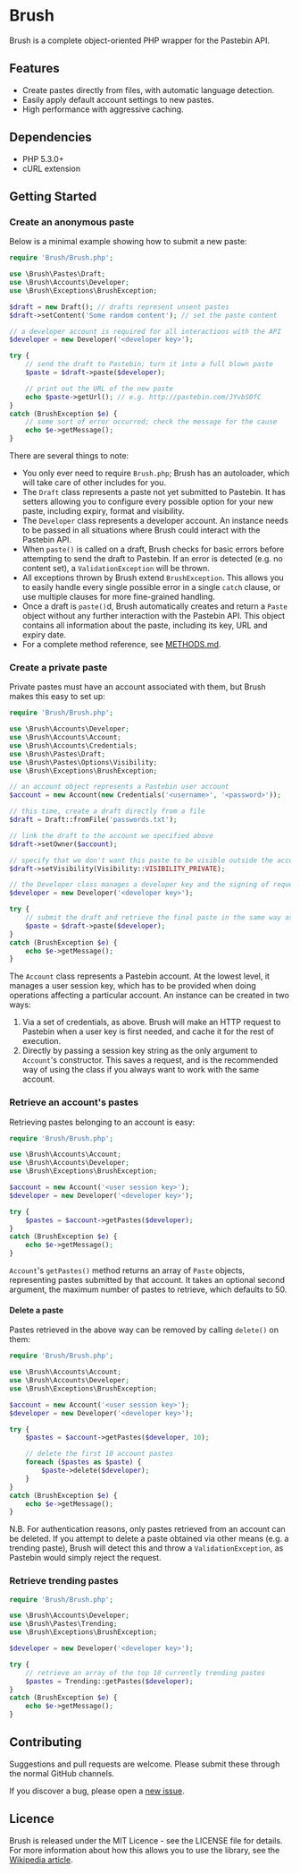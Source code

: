 # Brush

Brush is a complete object-oriented PHP wrapper for the Pastebin API.

## Features

 - Create pastes directly from files, with automatic language detection.
 - Easily apply default account settings to new pastes.
 - High performance with aggressive caching.

## Dependencies

 - PHP 5.3.0+
 - cURL extension

## Getting Started

### Create an anonymous paste

Below is a minimal example showing how to submit a new paste:

``` php
require 'Brush/Brush.php';

use \Brush\Pastes\Draft;
use \Brush\Accounts\Developer;
use \Brush\Exceptions\BrushException;

$draft = new Draft(); // drafts represent unsent pastes
$draft->setContent('Some random content'); // set the paste content

// a developer account is required for all interactions with the API
$developer = new Developer('<developer key>');

try {
	// send the draft to Pastebin; turn it into a full blown paste
	$paste = $draft->paste($developer);

	// print out the URL of the new paste
	echo $paste->getUrl(); // e.g. http://pastebin.com/JYvbS0fC
}
catch (BrushException $e) {
	// some sort of error occurred; check the message for the cause
	echo $e->getMessage();
}
```

There are several things to note:

 - You only ever need to require `Brush.php`; Brush has an autoloader, which will take care of other includes for you.
 - The `Draft` class represents a paste not yet submitted to Pastebin. It has setters allowing you to configure every possible option for your new paste, including expiry, format and visibility.
 - The `Developer` class represents a developer account. An instance needs to be passed in all situations where Brush could interact with the Pastebin API.
 - When `paste()` is called on a draft, Brush checks for basic errors before attempting to send the draft to Pastebin. If an error is detected (e.g. no content set), a `ValidationException` will be thrown.
 - All exceptions thrown by Brush extend `BrushException`. This allows you to easily handle every single possible error in a single `catch` clause, or use multiple clauses for more fine-grained handling.
 - Once a draft is `paste()`d, Brush automatically creates and return a `Paste` object without any further interaction with the Pastebin API. This object contains all information about the paste, including its key, URL and expiry date.
 - For a complete method reference, see [METHODS.md](METHODS.md).

### Create a private paste

Private pastes must have an account associated with them, but Brush makes this easy to set up:

``` php
require 'Brush/Brush.php';

use \Brush\Accounts\Developer;
use \Brush\Accounts\Account;
use \Brush\Accounts\Credentials;
use \Brush\Pastes\Draft;
use \Brush\Pastes\Options\Visibility;
use \Brush\Exceptions\BrushException;

// an account object represents a Pastebin user account
$account = new Account(new Credentials('<username>', '<password>'));

// this time, create a draft directly from a file
$draft = Draft::fromFile('passwords.txt');

// link the draft to the account we specified above
$draft->setOwner($account);

// specify that we don't want this paste to be visible outside the account
$draft->setVisibility(Visibility::VISIBILITY_PRIVATE);

// the Developer class manages a developer key and the signing of requests with it
$developer = new Developer('<developer key>');

try {
	// submit the draft and retrieve the final paste in the same way as above
	$paste = $draft->paste($developer);
}
catch (BrushException $e) {
	echo $e->getMessage();
}
```

The `Account` class represents a Pastebin account. At the lowest level, it manages a user session key, which has to be provided when doing operations affecting a particular account. An instance can be created in two ways:

 1. Via a set of credentials, as above. Brush will make an HTTP request to Pastebin when a user key is first needed, and cache it for the rest of execution.
 2. Directly by passing a session key string as the only argument to `Account`'s constructor. This saves a request, and is the recommended way of using the class if you always want to work with the same account.

### Retrieve an account's pastes

Retrieving pastes belonging to an account is easy:

``` php
require 'Brush/Brush.php';

use \Brush\Accounts\Account;
use \Brush\Accounts\Developer;
use \Brush\Exceptions\BrushException;

$account = new Account('<user session key>');
$developer = new Developer('<developer key>');

try {
	$pastes = $account->getPastes($developer);
}
catch (BrushException $e) {
	echo $e->getMessage();
}
```

`Account`'s `getPastes()` method returns an array of `Paste` objects, representing pastes submitted by that account. It takes an optional second argument, the maximum number of pastes to retrieve, which defaults to 50.

#### Delete a paste

Pastes retrieved in the above way can be removed by calling `delete()` on them:

``` php
require 'Brush/Brush.php';

use \Brush\Accounts\Account;
use \Brush\Accounts\Developer;
use \Brush\Exceptions\BrushException;

$account = new Account('<user session key>');
$developer = new Developer('<developer key>');

try {
	$pastes = $account->getPastes($developer, 10);

	// delete the first 10 account pastes
	foreach ($pastes as $paste) {
		$paste->delete($developer);
	}
}
catch (BrushException $e) {
	echo $e->getMessage();
}
```

N.B. For authentication reasons, only pastes retrieved from an account can be deleted. If you attempt to delete a paste obtained via other means (e.g. a trending paste), Brush will detect this and throw a `ValidationException`, as Pastebin would simply reject the request.

### Retrieve trending pastes

``` php
require 'Brush/Brush.php';

use \Brush\Accounts\Developer;
use \Brush\Pastes\Trending;
use \Brush\Exceptions\BrushException;

$developer = new Developer('<developer key>');

try {
	// retrieve an array of the top 18 currently trending pastes
	$pastes = Trending::getPastes($developer);
}
catch (BrushException $e) {
	echo $e->getMessage();
}
```

## Contributing

Suggestions and pull requests are welcome. Please submit these through the normal GitHub channels.

If you discover a bug, please open a [new issue](https://github.com/gebn/Brush/issues/new).

## Licence

Brush is released under the MIT Licence - see the LICENSE file for details. For more information about how this allows you to use the library, see the [Wikipedia article](http://en.wikipedia.org/wiki/MIT_License).

